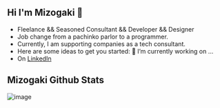 
## Hi I'm Mizogaki 👋

- Fleelance && Seasoned Consultant && Developer && Designer
- Job change from a pachinko parlor to a programmer.
- Currently, I am supporting companies as a tech consultant.
- Here are some ideas to get you started: 🔭 I’m currently working on ...
- On [LinkedIn](https://www.linkedin.com/in/mizogaki/)

## Mizogaki Github Stats
![image](https://github-readme-stats.vercel.app/api?username=Mizogaki&count_private=true&show_icons=true&theme=tokyonight&=anuraghazra&include_all_commits=true&hide=contribs,prs&hide_title=true)
